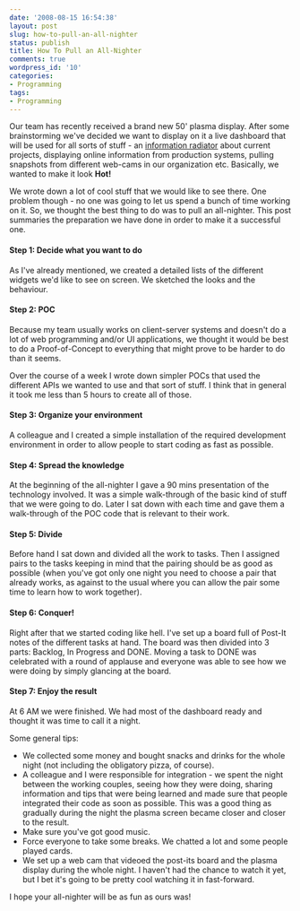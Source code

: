 ```yaml
---
date: '2008-08-15 16:54:38'
layout: post
slug: how-to-pull-an-all-nighter
status: publish
title: How To Pull an All-Nighter
comments: true
wordpress_id: '10'
categories:
- Programming
tags:
- Programming
---
```


Our team has recently received a brand new 50' plasma display. After some brainstorming we've decided we want to display on it a live dashboard that will be used for all sorts of stuff - an [information radiator](http://www.agileadvice.com/archives/2005/05/information_rad.html) about current projects, displaying online information from production systems, pulling snapshots from different web-cams in our organization etc. Basically, we wanted to make it look **Hot!**

We wrote down a lot of cool stuff that we would like to see there. One problem though - no one was going to let us spend a bunch of time working on it. So, we thought the best thing to do was to pull an all-nighter. This post summaries the preparation we have done in order to make it a successful one.

#### Step 1: Decide what you want to do

As I've already mentioned, we created a detailed lists of the different widgets we'd like to see on screen. We sketched the looks and the behaviour.

#### Step 2: POC

Because my team usually works on client-server systems and doesn't do a lot of web programming and/or UI applications, we thought it would be best to do a Proof-of-Concept to everything that might prove to be harder to do than it seems.

Over the course of a week I wrote down simpler POCs that used the different APIs we wanted to use and that sort of stuff. I think that in general it took me less than 5 hours to create all of those.

#### Step 3: Organize your environment

A colleague and I created a simple installation of the required development environment in order to allow people to start coding as fast as possible.

#### Step 4: Spread the knowledge

At the beginning of the all-nighter I gave a 90 mins presentation of the technology involved. It was a simple walk-through of the basic kind of stuff that we were going to do. Later I sat down with each time and gave them a walk-through of the POC code that is relevant to their work.

#### Step 5: Divide

Before hand I sat down and divided all the work to tasks. Then I assigned pairs to the tasks keeping in mind that the pairing should be as good as possible (when you've got only one night you need to choose a pair that already works, as against to the usual where you can allow the pair some time to learn how to work together).

#### Step 6: Conquer!

Right after that we started coding like hell. I've set up a board full of Post-It notes of the different tasks at hand. The board was then divided into 3 parts: Backlog, In Progress and DONE. Moving a task to DONE was celebrated with a round of applause and everyone was able to see how we were doing by simply glancing at the board.

#### Step 7: Enjoy the result

At 6 AM we were finished. We had most of the dashboard ready and thought it was time to call it a night.

Some general tips:
	
  * We collected some money and bought snacks and drinks for the whole night (not including the obligatory pizza, of course).
  * A colleague and I were responsible for integration - we spent the night between the working couples, seeing how they were doing, sharing information and tips that were being learned and made sure that people integrated their code as soon as possible. This was a good thing as gradually during the night the plasma screen became closer and closer to the result.
  * Make sure you've got good music.
  * Force everyone to take some breaks. We chatted a lot and some people played cards.
  * We set up a web cam that videoed the post-its board and the plasma display during the whole night. I haven't had the chance to watch it yet, but I bet it's going to be pretty cool watching it in fast-forward.


I hope your all-nighter will be as fun as ours was!
